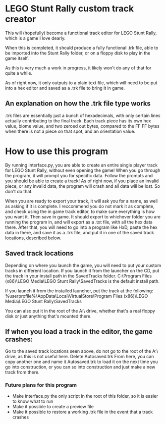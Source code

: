 # LEGO Stunt Rally custom track creator

This will (hopefully) become a functional track editor for LEGO Stunt Rally, which is a game I love dearly. 

When this is completed, it should produce a fully functional .trk file, able to be imported into the Stunt Rally folder, or on a floppy disk to play in the game itself.

As this is very much a work in progress, it likely won't do any of that for quite a while.

As of right now, it only outputs to a plain text file, which will need to be put into a hex editor and saved as a .trk file to bring it in game.

## An explanation on how the .trk file type works

.trk files are essentially just a bunch of hexadecimals, with only certain lines actually contributing to the final track.
Each track piece has its own hex value, biome value, and two zeroed out bytes, compared to the FF FF bytes when there is not a piece on that spot, and an orientation value.


# How to use this program

By running interface.py, you are able to create an entire single player track for LEGO Stunt Rally, without even opening the game!
When you go through the program, it will prompt you for specific data. Follow the prompts and you should be able to create a track!
As of right now, if you place an invalid piece, or any invalid data, the program will crash and all data will be lost. So don't do that.

When you are ready to export your track, it will ask you for a name, as well as asking if it is complete. I reccommend you do not mark it as complete, and check using the in game track editor, to make sure everything is how you want it. Then save in game. It should export to whichever folder you are running the program in, and will export as a .txt file, with all the hex data there. After that, you will need to go into a program like HxD, paste the hex data in there, and save it as a .trk file, and put it in one of the saved track locations, described below.

## Saved track locations
Depending on where you launch the game, you will need to put your custom tracks in different location.
If you launch it from the launcher on the CD, put the track in your install path in the SavedTracks folder.
C:\Program Files (x86)\LEGO Media\LEGO Stunt Rally\SavedTracks is the default install path.

If you launch it from the installed launcher, put the track at the following:
%userprofile%\AppData\Local\VirtualStore\Program Files (x86)\LEGO Media\LEGO Stunt Rally\SavedTracks

You can also put it in the root of the A:\ drive, whether that's a real floppy disk or just anything that's mounted there.

## If when you load a track in the editor, the game crashes:
Go to the saved track locations seen above, do not go to the root of the A:\ drive, as this is not useful here.
Delete Autosaved.trk
From here, you can copy another one and name it Autosaved.trk to load it on the next time you go into construction, or you can so into construction and just make a new track from there.

### Future plans for this program

* Make interface.py the only script in the root of this folder, so it is easier to know what to run
* Make it possible to create a preview file
* Make it possible to restore a working .trk file in the event that a track crashes